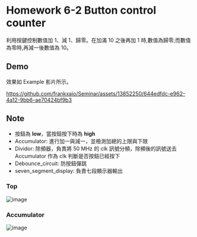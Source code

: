 # Homework 6-2 Button control counter
利用按鍵控制數值加 1、減 1、歸零。在加滿 10 之後再加 1 時,數值為歸零;而數值為零時,再減一後數值為 10。

## Demo
效果如 Example 影片所示。

https://github.com/frankxaio/Seminar/assets/13852250/644edfdc-e962-4a12-9bb6-ae70424bf9b3

## Note
- 按鈕為 **low**，當按鈕按下時為 **high**
- Accumulator: 進行加一與減一，並檢測加總的上限與下限
- Dividor: 除頻器，負責將 50 MHz 的 clk 訊號分頻，除頻後的訊號送去 Accumulator 作為 clk 判斷是否按鈕已經按下
- Debounce_circuit: 防按鈕彈跳
- seven_segment_display: 負責七段顯示器輸出

### Top
![image](https://github.com/frankxaio/Seminar/assets/13852250/55b60d19-16c6-48ee-ac82-c11b679e20b3)

### Accumulator
![image](https://github.com/frankxaio/Seminar/assets/13852250/19e5eba2-a052-41c4-bf54-5edbde1e56d7)

